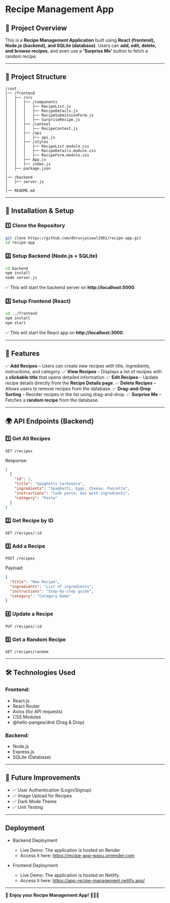 # Recipe Management App

## 📌 Project Overview
This is a **Recipe Management Application** built using **React (frontend), Node.js (backend), and SQLite (database)**. Users can **add, edit, delete, and browse recipes**, and even use a **'Surprise Me'** button to fetch a random recipe.

---

## 📂 Project Structure
```
/root
│── /frontend
│   ├── /src
│   │   ├── /components
│   │   │   ├── RecipeList.js
│   │   │   ├── RecipeDetails.js
│   │   │   ├── RecipeSubmissionForm.js
│   │   │   ├── SurpriseRecipe.js
│   │   ├── /context
│   │   │   ├── RecipeContext.js
│   │   ├── /api
│   │   │   ├── api.js
│   │   ├── /styles
│   │   │   ├── RecipeList.module.css
│   │   │   ├── RecipeDetails.module.css
│   │   │   ├── RecipeForm.module.css
│   │   ├── App.js
│   │   ├── index.js
│   ├── package.json
│
│── /backend
│   ├── server.js
│
│── README.md
```
---

## 🔧 Installation & Setup
### 1️⃣ Clone the Repository
```bash
git clone https://github.com/dhruvjaiswal2981/recipe-app.git
cd recipe-app
```

### 2️⃣ Setup Backend (Node.js + SQLite)
```bash
cd backend
npm install
node server.js
```
✅ This will start the backend server on **http://localhost:5000**.

### 3️⃣ Setup Frontend (React)
```bash
cd ../frontend
npm install
npm start
```
✅ This will start the React app on **http://localhost:3000**.

---

## 🚀 Features
✅ **Add Recipes** – Users can create new recipes with title, ingredients, instructions, and category.
✅ **View Recipes** – Displays a list of recipes with a **clickable title** that opens detailed information.
✅ **Edit Recipes** – Update recipe details directly from the **Recipe Details page**.
✅ **Delete Recipes** – Allows users to remove recipes from the database.
✅ **Drag-and-Drop Sorting** – Reorder recipes in the list using drag-and-drop.
✅ **Surprise Me** – Fetches a **random recipe** from the database.

---

## 🌍 API Endpoints (Backend)
### 1️⃣ Get All Recipes
```http
GET /recipes
```
Response:
```json
[
  {
    "id": 1,
    "title": "Spaghetti Carbonara",
    "ingredients": "Spaghetti, Eggs, Cheese, Pancetta",
    "instructions": "Cook pasta, mix with ingredients",
    "category": "Pasta"
  }
]
```

### 2️⃣ Get Recipe by ID
```http
GET /recipes/:id
```

### 3️⃣ Add a Recipe
```http
POST /recipes
```
Payload:
```json
{
  "title": "New Recipe",
  "ingredients": "List of ingredients",
  "instructions": "Step-by-step guide",
  "category": "Category Name"
}
```

### 4️⃣ Update a Recipe
```http
PUT /recipes/:id
```

### 5️⃣ Get a Random Recipe
```http
GET /recipes/random
```

---

## 🛠 Technologies Used
### **Frontend:**
- React.js
- React Router
- Axios (for API requests)
- CSS Modules
- @hello-pangea/dnd (Drag & Drop)

### **Backend:**
- Node.js
- Express.js
- SQLite (Database)

---

## 🎯 Future Improvements
- ✅ User Authentication (Login/Signup)
- ✅ Image Upload for Recipes
- ✅ Dark Mode Theme
- ✅ Unit Testing

---

## Deployment

- Backend Deployment
    - Live Demo: The application is hosted on Render
    - Access it here: https://recipe-app-waou.onrender.com


- Frontend Deployment

    - Live Demo: The application is hosted on Netlify.
    - Access it here: https://app-recipe-management.netlify.app/

---

🚀 **Enjoy your Recipe Management App!** 🍔🍕🎉

